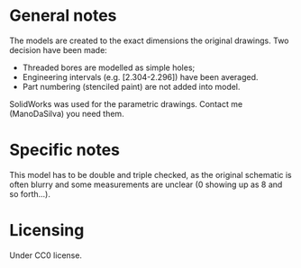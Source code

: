 # General notes
The models are created to the exact dimensions the original drawings. Two decision have been made:
* Threaded bores are modelled as simple holes;
* Engineering intervals (e.g. [2.304-2.296]) have been averaged. 
* Part numbering (stenciled paint) are not added into model.

SolidWorks was used for the parametric drawings. Contact me (ManoDaSilva) you need them.

# Specific notes

This model has to be double and triple checked, as the original schematic is often blurry and some measurements are unclear (0 showing up as 8 and so forth...). 

# Licensing
Under CC0 license.